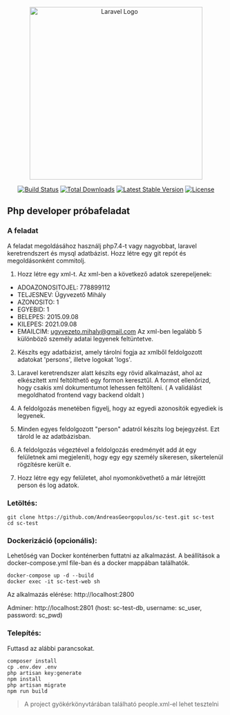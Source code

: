 <p align="center"><a href="https://laravel.com" target="_blank"><img src="https://raw.githubusercontent.com/laravel/art/master/logo-lockup/5%20SVG/2%20CMYK/1%20Full%20Color/laravel-logolockup-cmyk-red.svg" width="400" alt="Laravel Logo"></a></p>

<p align="center">
<a href="https://github.com/laravel/framework/actions"><img src="https://github.com/laravel/framework/workflows/tests/badge.svg" alt="Build Status"></a>
<a href="https://packagist.org/packages/laravel/framework"><img src="https://img.shields.io/packagist/dt/laravel/framework" alt="Total Downloads"></a>
<a href="https://packagist.org/packages/laravel/framework"><img src="https://img.shields.io/packagist/v/laravel/framework" alt="Latest Stable Version"></a>
<a href="https://packagist.org/packages/laravel/framework"><img src="https://img.shields.io/packagist/l/laravel/framework" alt="License"></a>
</p>

## Php developer próbafeladat
### A feladat

A feladat megoldásához használj php7.4-t vagy nagyobbat, laravel keretrendszert és mysql adatbázist.
Hozz létre egy git repót és megoldásonként commitolj.

1. Hozz létre egy xml-t.
Az xml-ben a következő adatok szerepeljenek:
- ADOAZONOSITOJEL: 778899112
- TELJESNEV: Ügyvezető Mihály
- AZONOSITO: 1
- EGYEBID: 1
- BELEPES: 2015.09.08
- KILEPES: 2021.09.08
- EMAILCIM: ugyvezeto.mihaly@gmail.com
Az xml-ben legalább 5 különböző személy adatai legyenek feltüntetve.

2. Készíts egy adatbázist, amely tárolni fogja az xmlből feldolgozott adatokat 'persons', illetve logokat 'logs'.

3. Laravel keretrendszer alatt készíts egy rövid alkalmazást, ahol az elkészített xml feltölthető egy formon keresztűl.
A formot ellenőrizd, hogy csakis xml dokumentumot lehessen feltölteni. ( A validálást megoldhatod frontend vagy backend oldalt )

4. A feldolgozás menetében figyelj, hogy az egyedi azonosítók egyediek is legyenek.

5. Minden egyes feldolgozott "person" adatról készíts log bejegyzést. Ezt tárold le az adatbázisban.

6. A feldolgozás végeztével a feldolgozás eredményét add át egy felületnek ami megjeleníti, hogy egy egy személy sikeresen, sikertelenül rögzítésre került e.

7. Hozz létre egy egy felületet, ahol nyomonkövethető a már létrejött person és log adatok.


### Letöltés:
```
git clone https://github.com/AndreasGeorgopulos/sc-test.git sc-test
cd sc-test
```

### Dockerizáció (opcionális):
Lehetőség van Docker konténerben futtatni az alkalmazást. A beállítások a docker-compose.yml file-ban és a docker mappában találhatók.
```
docker-compose up -d --build
docker exec -it sc-test-web sh
```

Az alkalmazás elérése: http://localhost:2800

Adminer: http://localhost:2801 (host: sc-test-db, username: sc_user, password: sc_pwd)


### Telepítés:
Futtasd az alábbi parancsokat.
```
composer install
cp .env.dev .env
php artisan key:generate
npm install
php artisan migrate
npm run build
```

> A project gyökérkönyvtárában található people.xml-el lehet tesztelni
